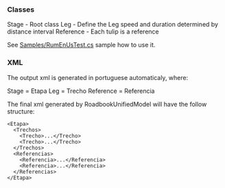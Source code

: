 ### Classes

Stage - Root class
Leg - Define the Leg speed and duration determined by distance interval
Reference - Each tulip is a reference

See [Samples/RumEnUsTest.cs](Samples/RumEnUsTest.cs) sample how to use it.

### XML

The output xml is generated in portuguese automaticaly, where:

Stage = Etapa
Leg = Trecho
Reference = Referencia

The final xml generated by RoadbookUnifiedModel will have the follow structure:

```
<Etapa>
  <Trechos>
    <Trecho>...</Trecho>
    <Trecho>...</Trecho>
  </Trechos>
  <Referencias>
    <Referencia>...</Referencia>
    <Referencia>...</Referencia>
  </Referencias>
</Etapa>
```
